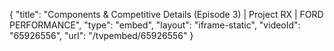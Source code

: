 {
    "title": "Components & Competitive Details (Episode 3) | Project RX | FORD PERFORMANCE",
    "type": "embed",
    "layout": "iframe-static",
    "videoId": "65926556",
    "url": "\/tvpembed\/65926556"
}